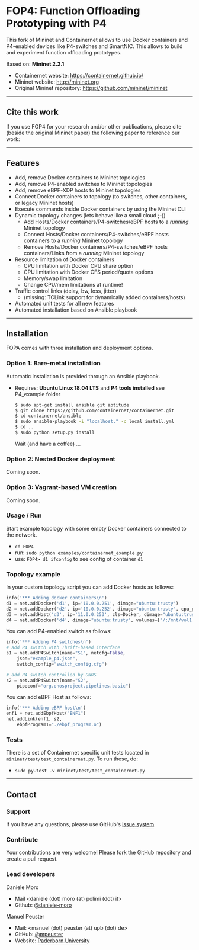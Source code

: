 # FOP4: Function Offloading Prototyping with P4

This fork of Mininet and Containernet allows to use Docker containers and P4-enabled devices like P4-switches and SmartNIC. This allows to build and experiment function offloading prototypes.

Based on: **Mininet 2.2.1**

* Containernet website: https://containernet.github.io/
* Mininet website:  http://mininet.org
* Original Mininet repository: https://github.com/mininet/mininet

---
## Cite this work

If you use FOP4 for your research and/or other publications, please cite (beside the original Mininet paper) the following paper to reference our work:

---
## Features

* Add, remove Docker containers to Mininet topologies
* Add, remove P4-enabled switches to Mininet topologies
* Add, remove eBPF-XDP hosts to Mininet topologies
* Connect Docker containers to topology (to switches, other containers, or legacy Mininet hosts)
* Execute commands inside Docker containers by using the Mininet CLI
* Dynamic topology changes (lets behave like a small cloud ;-))
   * Add Hosts/Docker containers/P4-switches/eBPF hosts to a *running* Mininet topology
   * Connect Hosts/Docker containers/P4-switches/eBPF hosts containers to a *running* Mininet topology
   * Remove Hosts/Docker containers/P4-switches/eBPF hosts containers/Links from a *running* Mininet topology
* Resource limitation of Docker containers
   * CPU limitation with Docker CPU share option
   * CPU limitation with Docker CFS period/quota options
   * Memory/swap limitation
   * Change CPU/mem limitations at runtime!
* Traffic control links (delay, bw, loss, jitter)
   * (missing: TCLink support for dynamically added containers/hosts)
* Automated unit tests for all new features
* Automated installation based on Ansible playbook

---
## Installation

FOPA comes with three installation and deployment options.

### Option 1: Bare-metal installation

Automatic installation is provided through an Ansible playbook.
* Requires: **Ubuntu Linux 18.04 LTS** and **P4 tools installed** see P4_example folder
    ```bash
    $ sudo apt-get install ansible git aptitude
    $ git clone https://github.com/containernet/containernet.git
    $ cd containernet/ansible
    $ sudo ansible-playbook -i "localhost," -c local install.yml
    $ cd ..
    $ sudo python setup.py install
    ```
    Wait (and have a coffee) ...

### Option 2: Nested Docker deployment

Coming soon.

### Option 3: Vagrant-based VM creation

Coming soon.

### Usage / Run

Start example topology with some empty Docker containers connected to the network.

* `cd FOP4`
* run: `sudo python examples/containernet_example.py`
* use: `FOP4> d1 ifconfig` to see config of container `d1`

### Topology example

In your custom topology script you can add Docker hosts as follows:

```python
info('*** Adding docker containers\n')
d1 = net.addDocker('d1', ip='10.0.0.251', dimage="ubuntu:trusty")
d2 = net.addDocker('d2', ip='10.0.0.252', dimage="ubuntu:trusty", cpu_period=50000, cpu_quota=25000)
d3 = net.addHost('d3', ip='11.0.0.253', cls=Docker, dimage="ubuntu:trusty", cpu_shares=20)
d4 = net.addDocker('d4', dimage="ubuntu:trusty", volumes=["/:/mnt/vol1:rw"])
```

You can add P4-enabled switch as follows:
```python
info('*** Adding P4 switches\n')
# add P4 switch with Thrift-based interface
s1 = net.addP4Switch(name="S1", netcfg=False,
    json="example_p4.json",
    switch_config="switch_config.cfg")

# add P4 switch controlled by ONOS
s2 = net.addP4Switch(name="S2",
    pipeconf="org.onosproject.pipelines.basic")
```

You can add eBPF Host as follows:
```python
info('*** Adding eBPF host\n')
enf1 = net.addEbpfHost("ENF1")
net.addLink(enf1, s2,
    ebpfProgram1="./ebpf_program.o")
```

### Tests

There is a set of Containernet specific unit tests located in `mininet/test/test_containernet.py`. To run these, do:

* `sudo py.test -v mininet/test/test_containernet.py`

---
## Contact

### Support

If you have any questions, please use GitHub's [issue system](https://github.com/ANTLab-polimi/FOP4/issues)

### Contribute

Your contributions are very welcome! Please fork the GitHub repository and create a pull request.

### Lead developers

Daniele Moro
* Mail <daniele (dot) moro (at) polimi (dot) it>
* Github: [@daniele-moro](https://github.com/daniele-moro)

Manuel Peuster
* Mail: <manuel (dot) peuster (at) upb (dot) de>
* GitHub: [@mpeuster](https://github.com/mpeuster)
* Website: [Paderborn University](https://cs.uni-paderborn.de/cn/person/?tx_upbperson_personsite%5BpersonId%5D=13271&tx_upbperson_personsite%5Bcontroller%5D=Person&cHash=bafec92c0ada0bdfe8af6e2ed99efb4e)
